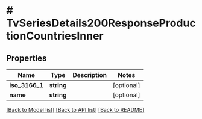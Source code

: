 # # TvSeriesDetails200ResponseProductionCountriesInner

## Properties

Name | Type | Description | Notes
------------ | ------------- | ------------- | -------------
**iso_3166_1** | **string** |  | [optional]
**name** | **string** |  | [optional]

[[Back to Model list]](../../README.md#models) [[Back to API list]](../../README.md#endpoints) [[Back to README]](../../README.md)
